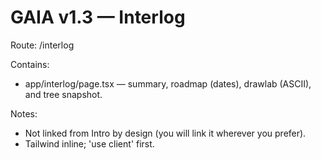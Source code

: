 # GAIA v1.3 — Interlog
Route: /interlog

Contains:
- app/interlog/page.tsx — summary, roadmap (dates), drawlab (ASCII), and tree snapshot.

Notes:
- Not linked from Intro by design (you will link it wherever you prefer).
- Tailwind inline; 'use client' first.
